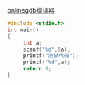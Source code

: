 [onlinegdb编译器](https://www.onlinegdb.com/online_c_compiler)


```C
#include <stdio.h>
int main()
{
     int a;
     scanf("%d",&a);
     printf("测试代码");
     printf("%d",a);
     return 0;
}
